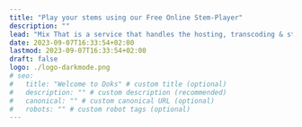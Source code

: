 ```yaml
---
title: "Play your stems using our Free Online Stem-Player"
description: ""
lead: "Mix That is a service that handles the hosting, transcoding & streaming of audio using fast content-delivery-networks in a format ready to be consumed by our stem-player — a fully customisable web-component that can be embedded in clients web-apps."
date: 2023-09-07T16:33:54+02:00
lastmod: 2023-09-07T16:33:54+02:00
draft: false
logo: ./logo-darkmode.png
# seo:
#   title: "Welcome to Doks" # custom title (optional)
#   description: "" # custom description (recommended)
#   canonical: "" # custom canonical URL (optional)
#   robots: "" # custom robot tags (optional)
---
```

